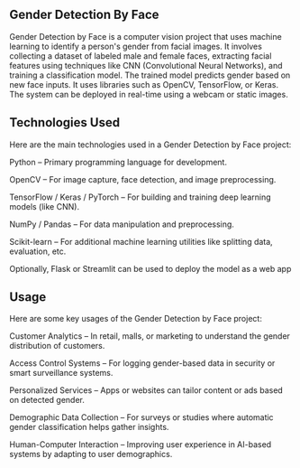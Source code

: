 ## Gender Detection By Face
  Gender Detection by Face is a computer vision project that uses machine learning to identify a person's gender from facial images. It involves collecting a dataset of labeled male and female faces, extracting facial features using techniques like CNN (Convolutional Neural Networks), and training a classification model. The trained model predicts gender based on new face inputs. It uses libraries such as OpenCV, TensorFlow, or Keras. The system can be deployed in real-time using a webcam or static images.

## Technologies Used
Here are the main technologies used in a Gender Detection by Face project:

Python – Primary programming language for development.

OpenCV – For image capture, face detection, and image preprocessing.

TensorFlow / Keras / PyTorch – For building and training deep learning models (like CNN).

NumPy / Pandas – For data manipulation and preprocessing.

Scikit-learn – For additional machine learning utilities like splitting data, evaluation, etc.

Optionally, Flask or Streamlit can be used to deploy the model as a web app

## Usage
Here are some key usages of the Gender Detection by Face project:

Customer Analytics – In retail, malls, or marketing to understand the gender distribution of customers.

Access Control Systems – For logging gender-based data in security or smart surveillance systems.

Personalized Services – Apps or websites can tailor content or ads based on detected gender.

Demographic Data Collection – For surveys or studies where automatic gender classification helps gather insights.

Human-Computer Interaction – Improving user experience in AI-based systems by adapting to user demographics.
